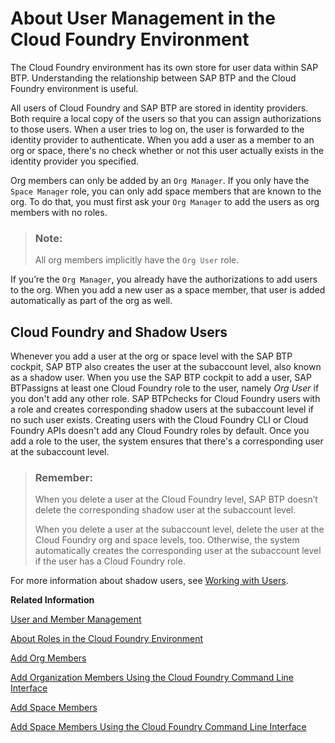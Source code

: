 <!-- loio8e6ce969c432437dbaecedea385df8c8 -->

# About User Management in the Cloud Foundry Environment

The Cloud Foundry environment has its own store for user data within SAP BTP. Understanding the relationship between SAP BTP and the Cloud Foundry environment is useful.

All users of Cloud Foundry and SAP BTP are stored in identity providers. Both require a local copy of the users so that you can assign authorizations to those users. When a user tries to log on, the user is forwarded to the identity provider to authenticate. When you add a user as a member to an org or space, there's no check whether or not this user actually exists in the identity provider you specified.

Org members can only be added by an `Org Manager`. If you only have the `Space Manager` role, you can only add space members that are known to the org. To do that, you must first ask your `Org Manager` to add the users as org members with no roles.

> ### Note:  
> All org members implicitly have the `Org User` role.

If you’re the `Org Manager`, you already have the authorizations to add users to the org. When you add a new user as a space member, that user is added automatically as part of the org as well.



<a name="loio8e6ce969c432437dbaecedea385df8c8__section_v45_zb3_fxb"/>

## Cloud Foundry and Shadow Users

Whenever you add a user at the org or space level with the SAP BTP cockpit, SAP BTP also creates the user at the subaccount level, also known as a shadow user. When you use the SAP BTP cockpit to add a user, SAP BTPassigns at least one Cloud Foundry role to the user, namely *Org User* if you don't add any other role. SAP BTPchecks for Cloud Foundry users with a role and creates corresponding shadow users at the subaccount level if no such user exists. Creating users with the Cloud Foundry CLI or Cloud Foundry APIs doesn't add any Cloud Foundry roles by default. Once you add a role to the user, the system ensures that there's a corresponding user at the subaccount level.

> ### Remember:  
> When you delete a user at the Cloud Foundry level, SAP BTP doesn’t delete the corresponding shadow user at the subaccount level.
> 
> When you delete a user at the subaccount level, delete the user at the Cloud Foundry org and space levels, too. Otherwise, the system automatically creates the corresponding user at the subaccount level if the user has a Cloud Foundry role.

For more information about shadow users, see [Working with Users](working-with-users-2c91f88.md).

**Related Information**  


[User and Member Management](../10-concepts/user-and-member-management-cc1c676.md "On SAP BTP, member management takes place at all levels from global account to environment, while user management is relevant for business applications.")

[About Roles in the Cloud Foundry Environment](about-roles-in-the-cloud-foundry-environment-0907638.md "Roles determine which features users can view and access, and which actions they can initiate.")

[Add Org Members](add-org-members-a4eeaf1.md "In the cockpit, add users as org members and assign roles to grant the users access to information, such as user and quota information in a Cloud Foundry org.")

[Add Organization Members Using the Cloud Foundry Command Line Interface](add-organization-members-using-the-cloud-foundry-command-line-interface-1422a5d.md "You can use the Cloud Foundry Command Line Interface (cf CLI) to add organization members and assign roles to them.")

[Add Space Members](add-space-members-81d0b4d.md "You can add space members and assign roles to them at the space level in the cockpit.")

[Add Space Members Using the Cloud Foundry Command Line Interface](add-space-members-using-the-cloud-foundry-command-line-interface-d23ea8b.md "You can use the Cloud Foundry Command Line Interface (cf CLI) to add space members and assign roles to them.")

